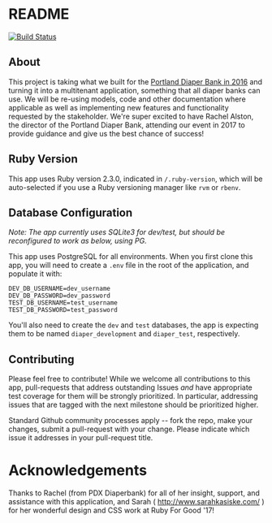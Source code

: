 # README

[![Build Status](https://travis-ci.org/rubyforgood/pdx_diaper.svg?branch=master)](https://travis-ci.org/rubyforgood/pdx_diaper)

## About

This project is taking what we built for the [Portland Diaper Bank in 2016](https://github.com/rubyforgood/pdx_diaper) and turning it into a multitenant application, something that all diaper banks can use. We will be re-using models, code and other documentation where applicable as well as implementing new features and functionality requested by the stakeholder. We're super excited to have Rachel Alston, the director of the Portland Diaper Bank, attending our event in 2017 to provide guidance and give us the best chance of success!

## Ruby Version
This app uses Ruby version 2.3.0, indicated in `/.ruby-version`, which will be auto-selected if you use a Ruby versioning manager like `rvm` or `rbenv`.

## Database Configuration
*Note: The app currently uses SQLite3 for dev/test, but should be reconfigured to work as below, using PG.*

This app uses PostgreSQL for all environments. When you first clone this app, you will need to create a `.env` file in the root of the application, and populate it with:

```
DEV_DB_USERNAME=dev_username
DEV_DB_PASSWORD=dev_password
TEST_DB_USERNAME=test_username
TEST_DB_PASSWORD=test_password
```

You'll also need to create the `dev` and `test` databases, the app is expecting them to be named `diaper_development` and `diaper_test`, respectively.

## Contributing

Please feel free to contribute! While we welcome all contributions to this app, pull-requests that address outstanding Issues *and* have appropriate test coverage for them will be strongly prioritized. In particular, addressing issues that are tagged with the next milestone should be prioritized higher.

Standard Github community processes apply -- fork the repo, make your changes, submit a pull-request with your change. Please indicate which issue it addresses in your pull-request title.

# Acknowledgements

Thanks to Rachel (from PDX Diaperbank) for all of her insight, support, and assistance with this application, and Sarah ( http://www.sarahkasiske.com/ ) for her wonderful design and CSS work at Ruby For Good '17! 
